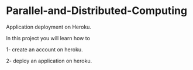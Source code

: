# Parallel-and-Distributed-Computing
Application deployment on Heroku.

In this project you will learn how to

1- create an account on heroku.

2- deploy an application on heroku.

